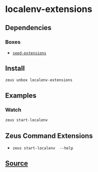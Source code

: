
localenv-extensions 
====================




## Dependencies
### Boxes
* [`seed-extensions`](seed-extensions.md)




## Install
```bash
zeus unbox localenv-extensions
```
## Examples
### Watch 
```bash
zeus start-localenv
```
## Zeus Command Extensions
* ```zeus start-localenv  --help```




## [Source](https://github.com/liquidapps-io/zeus-sdk/tree/master/boxes/groups/core/localenv-extensions)
